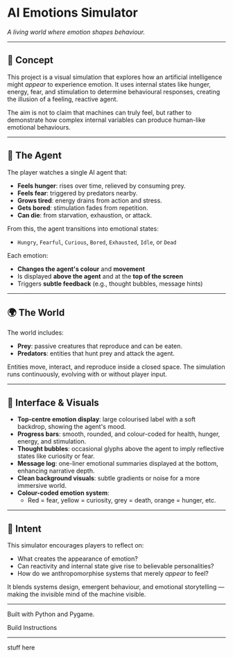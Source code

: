 # AI Emotions Simulator

*A living world where emotion shapes behaviour.*

---

## 🧠 Concept

This project is a visual simulation that explores how an artificial intelligence might *appear* to experience emotion. It uses internal states like hunger, energy, fear, and stimulation to determine behavioural responses, creating the illusion of a feeling, reactive agent.

The aim is not to claim that machines can truly feel, but rather to demonstrate how complex internal variables can produce human-like emotional behaviours.

---

## 🐢 The Agent

The player watches a single AI agent that:

- **Feels hunger**: rises over time, relieved by consuming prey.
- **Feels fear**: triggered by predators nearby.
- **Grows tired**: energy drains from action and stress.
- **Gets bored**: stimulation fades from repetition.
- **Can die**: from starvation, exhaustion, or attack.

From this, the agent transitions into emotional states:
- `Hungry`, `Fearful`, `Curious`, `Bored`, `Exhausted`, `Idle`, or `Dead`

Each emotion:
- **Changes the agent's colour** and **movement**
- Is displayed **above the agent** and at the **top of the screen**
- Triggers **subtle feedback** (e.g., thought bubbles, message hints)

---

## 🌍 The World

The world includes:

- **Prey**: passive creatures that reproduce and can be eaten.
- **Predators**: entities that hunt prey and attack the agent.

Entities move, interact, and reproduce inside a closed space. The simulation runs continuously, evolving with or without player input.

---

## 🎨 Interface & Visuals

- **Top-centre emotion display**: large colourised label with a soft backdrop, showing the agent's mood.
- **Progress bars**: smooth, rounded, and colour-coded for health, hunger, energy, and stimulation.
- **Thought bubbles**: occasional glyphs above the agent to imply reflective states like curiosity or fear.
- **Message log**: one-liner emotional summaries displayed at the bottom, enhancing narrative depth.
- **Clean background visuals**: subtle gradients or noise for a more immersive world.
- **Colour-coded emotion system**:
  - Red = fear, yellow = curiosity, grey = death, orange = hunger, etc.

---

## 🚀 Intent

This simulator encourages players to reflect on:

- What creates the appearance of emotion?
- Can reactivity and internal state give rise to believable personalities?
- How do we anthropomorphise systems that merely *appear* to feel?

It blends systems design, emergent behaviour, and emotional storytelling — making the invisible mind of the machine visible.

---

Built with Python and Pygame.


Build Instructions
________________

stuff here